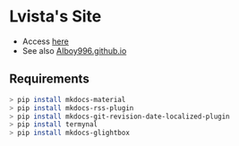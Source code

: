 # Lvista's Site

- Access [here](https://lvista.site/)
- See also [AIboy996.github.io](https://github.com/AIboy996/AIboy996.GitHub.io)

## Requirements

```bash
> pip install mkdocs-material
> pip install mkdocs-rss-plugin
> pip install mkdocs-git-revision-date-localized-plugin
> pip install termynal
> pip install mkdocs-glightbox
```
